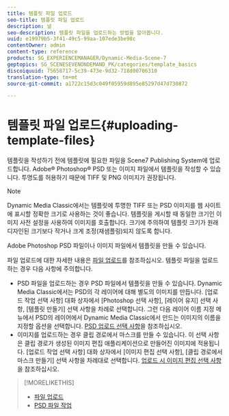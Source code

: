 ```yaml
---
title: 템플릿 파일 업로드
seo-title: 템플릿 파일 업로드
description: 널
seo-description: 템플릿 파일을 업로드하는 방법을 알아봅니다.
uuid: e19979b5-3f41-49c5-99aa-107ede3be98c
contentOwner: admin
content-type: reference
products: SG_EXPERIENCEMANAGER/Dynamic-Media-Scene-7
geptopics: SG_SCENESEVENONDEMAND_PK/categories/template_basics
discoiquuid: 75658717-5c39-473e-9d32-718d00706310
translation-type: tm+mt
source-git-commit: a1722c15d3c049f05959d895e85297d47d730872

---
```



# 템플릿 파일 업로드{#uploading-template-files}

템플릿을 작성하기 전에 템플릿에 필요한 파일을 Scene7 Publishing System에 업로드합니다. Adobe® Photoshop® PSD 또는 이미지 파일에서 템플릿을 작성할 수 있습니다. 투명도를 허용하기 때문에 TIFF 및 PNG 이미지가 권장됩니다.

>[!NOTE]
>
>Dynamic Media Classic에서는 템플릿에 투명한 TIFF 또는 PSD 이미지를 웹 사이트에 표시할 정확한 크기로 사용하는 것이 좋습니다. 템플릿을 게시할 때 동일한 크기인 이미지 사전 설정을 사용하여 이미지를 호출합니다. 크기에 주의하여 템플릿 크기가 원래 디자인된 크기보다 작거나 크게 조정(재샘플링)되지 않도록 합니다.

Adobe Photoshop PSD 파일이나 이미지 파일에서 템플릿을 만들 수 있습니다.

파일 업로드에 대한 자세한 내용은 [파일 업로드](uploading-files.md#uploading_files)를 참조하십시오. 템플릿 파일을 업로드하는 경우 다음 사항에 주의합니다.

* PSD 파일을 업로드하는 경우 PSD 파일에서 템플릿을 만들 수 있습니다. Dynamic Media Classic에서는 PSD의 각 레이어에 대해 별도의 이미지를 만듭니다. [업로드 작업 선택 사항] 대화 상자에서 [Photoshop 선택 사항], [레이어 유지] 선택 사항, [템플릿 만들기] 선택 사항을 차례로 선택합니다. 그런 다음 레이어 이름 지정 메뉴에서 PSD의 레이어에서 Dynamic Media Classic에서 만드는 이미지의 이름을 지정할 옵션을 선택합니다. [PSD 업로드 선택 사항](psd-files.md#psd_upload_options)을 참조하십시오.
* 이미지를 업로드하는 경우 클립 경로에서 마스크를 만들 수 있습니다. 이 선택 사항은 클립 경로가 생성된 이미지 편집 애플리케이션으로 만들어진 이미지에 적용됩니다. [업로드 작업 선택 사항] 대화 상자에서 [이미지 편집 선택 사항], [클립 경로에서 마스크 만들기] 선택 사항을 차례대로 선택합니다. [업로드 시 이미지 편집 선택 사항](image-editing-options-upload.md#image-editing-options-at-upload)을 참조하십시오.

>[!MORELIKETHIS]
>
>* [파일 업로드](uploading-files.md#uploading_your_files)
>* [PSD 파일 작업](psd-files.md#working_with_psd_files)

